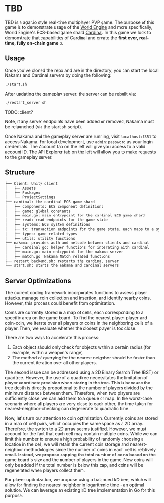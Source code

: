 # TBD

TBD is a agar.io style real-time multiplayer PVP game. The purpose of this game is to demonstrate usage of the [World Engine](https://www.github.com/argus-labs/world-engine) and more specifically, World Engine's ECS-based game shard [Cardinal](https://www.github.com/Argus-Labs/world-engine/tree/main/cardinal). In this game we look to demonstrate that capabilities of Cardinal and create the **first ever, real-time, fully on-chain game** :).

## Usage 

Once you've cloned the repo and are in the directory, you can start the local Nakama and Cardinal servers by doing the following: 

```bash
./start.sh
```

After updating the gameplay server, the server can be rebuilt via:

```bash
./restart_server.sh
```

TODO: client?

Note, if any server endpoints have been added or removed, Nakama must be relaunched (via the start.sh script). 

Once Nakama and the gameplay server are running, visit `localhost:7351` to access Nakama. For local development, use `admin:password` as your login credentials. The Account tab on the left will give you access to a valid account ID. The API Explorer tab on the left will allow you to make requests to the gameplay server.

## Structure 

```bash
├── Client: Unity client
│   ├── Assets
│   ├── Packages
│   └── ProjectSettings
├── cardinal: the cardinal ECS game shard
│   ├── components: ECS component definitions
│   ├── game: global constants
│   ├── main.go: main entrypoint for the cardinal ECS game shard
│   ├── read: read endpoints for the game state
│   ├── systems: ECS system definitions
│   ├── tx: transaction endpoints for the game state, each maps to a system
│   ├── types: game related types
│   ├── utils: utility functions
├── nakama: provides auth and netcode between clients and cardinal
│   ├── cardinal.go: helper functions for interating with cardinal
│   ├── main.go: main entrypoint for the nakama server
│   ├── match.go: Nakama Match related functions
├── restart_backend.sh: restarts the cardinal server
└── start.sh: starts the nakama and cardinal servers
```

## Server Optimizations
The current coding framework incorporates functions to assess player attacks, manage coin collection and insertion, and identify nearby coins. However, this process could benefit from optimization.

Coins are currently stored in a map of cells, each corresponding to a specific area on the game board. To find the nearest player-player and coin-coin, we iterate over all players or coins in the neighboring cells of a player. Then, we evaluate whether the closest player is too close.

There are two ways to accelerate this process:
1. Each object should only check for objects within a certain radius (for example, within a weapon's range).
2. The method of querying for the nearest neighbor should be faster than the current iteration over all other players.

The second issue can be addressed using a 2D Binary Search Tree (BST) or quadtree. However, the use of a quadtree necessitates the limitation of player coordinate precision when storing in the tree. This is because the tree depth is directly proportional to the number of players divided by the minimum distance between them. Therefore, when two players are sufficiently close, we can add them to a queue or map. In the worst-case scenario where all players are very close to each other, the time taken for nearest-neighbor-checking can degenerate to quadratic time.

Now, let's turn our attention to coin optimization. Currently, coins are stored in a map of cell pairs, which occupies the same space as a 2D array. Therefore, the switch to a 2D array seems justified. However, we must account for the fact that each cell may contain multiple coins. While we can limit this number to ensure a high probability of randomly choosing a location in the cell, we will retain the current coin storage and nearest-neighbor methodologies since the number of coins in each cell is relatively small. Instead, we propose capping the total number of coins based on the game board's size and the number of players in the game. New coins will only be added if the total number is below this cap, and coins will be regenerated when players collect them.

For player optimization, we propose using a balanced kD tree, which will allow for finding the nearest neighbor in logarithmic time - an optimal solution. We can leverage an existing kD tree implementation in Go for this purpose.

